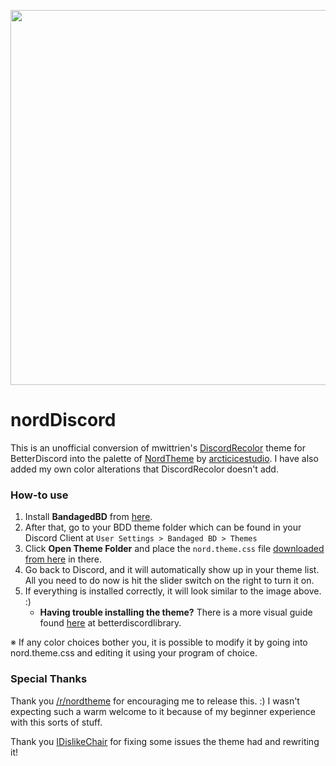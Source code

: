 <p align="center"><img src="https://raw.githubusercontent.com/izutsumi/nordDiscord/main/preview.png" width="600px"></p>

# nordDiscord
<p>This is an unofficial conversion of mwittrien's <a href="https://github.com/mwittrien/BetterDiscordAddons/tree/master/Themes/DiscordRecolor">DiscordRecolor</a> theme for BetterDiscord into the palette of <a href="https://www.nordtheme.com/">NordTheme</a> by <a href="https://github.com/arcticicestudio">arcticicestudio</a>. I have also added my own color alterations that DiscordRecolor doesn't add.</p>

<h3>How-to use</h3>
<ol>
  <li>Install <b>BandagedBD</b> from <a href="https://github.com/rauenzi/BetterDiscordApp">here</a>.</li>
  <li>After that, go to your BDD theme folder which can be found in your Discord Client at <code>User Settings > Bandaged BD > Themes</code></li>
  <li>Click <b>Open Theme Folder</b> and place the <code>nord.theme.css</code> file <a href="https://github.com/izutsumi/nordDiscord/releases">downloaded from here</a> in there.</li>
  <li>Go back to Discord, and it will automatically show up in your theme list. All you need to do now is hit the slider switch on the right to turn it on.</li>
  <li>If everything is installed correctly, it will look similar to the image above. :) <ul><li><b>Having trouble installing the theme?</b> There is a more visual guide found <a href="https://0x71.cc/bd/guide/#install-theme-win">here</a> at betterdiscordlibrary.</li></ul></li>
</ol>
※ If any color choices bother you, it is possible to modify it by going into nord.theme.css and editing it using your program of choice.

<h3>Special Thanks</h3>
<p>Thank you <a href="https://www.reddit.com/r/nordtheme/">/r/nordtheme</a> for encouraging me to release this. :) I wasn't expecting such a warm welcome to it because of my beginner experience with this sorts of stuff.</p>

<p>Thank you <a href="https://github.com/IDislikeChair">IDislikeChair</a> for fixing some issues the theme had and rewriting it!</p>
